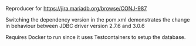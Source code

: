Reproducer for https://jira.mariadb.org/browse/CONJ-987

Switching the dependency version in the pom.xml demonstrates the change in behaviour between JDBC driver version 2.7.6 and 3.0.6

Requires Docker to run since it uses Testcontainers to setup the database.
